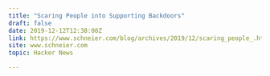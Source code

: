 ```yaml
---
title: "Scaring People into Supporting Backdoors"
draft: false
date: 2019-12-12T12:38:00Z
link: https://www.schneier.com/blog/archives/2019/12/scaring_people_.html?utm_medium=RSS&utm_source=hune
site: www.schneier.com
topic: Hacker News  

---
```

